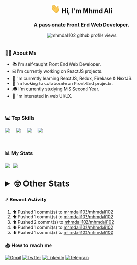 <h2 align="center"><img src="./Hi.gif" width="30px" height="30px"> Hi, I'm Mhmd Ali</h2>

<h3 align="center">A passionate Front End Web Developer.</h3>

<center>
<img src="https://komarev.com/ghpvc/?username=mhmdali102&style=for-the-badge" alt="mhmdali102 github profile views" />
</center>

<br>

### :man_technologist: About Me

- :books: I'm self-taught Front End Web Developer.
- :ballot_box_with_check: I'm currently working on ReactJS projects.
- :dart: I'm currently learning ReactJS, Redux, Firebase & NextJS.
- :eyes: I’m looking to collaborate on Front-End projects.
- :mortar_board: I'm currently studying MIS Second Year.
- :art: I'm interested in web UI/UX.

<br>

### :computer: Top Skills

<div style="display:flex;">
<img width ='36px' src ='https://raw.githubusercontent.com/rahulbanerjee26/githubAboutMeGenerator/main/icons/html.svg' />
<img width ='36px' src ='https://raw.githubusercontent.com/rahulbanerjee26/githubAboutMeGenerator/main/icons/css.svg' />
<img width ='36px' src ='https://raw.githubusercontent.com/rahulbanerjee26/githubAboutMeGenerator/main/icons/javascript.svg' />
<img width ='36px' src ='https://raw.githubusercontent.com/rahulbanerjee26/githubAboutMeGenerator/main/icons/reactjs.svg' />
</div>

<br>
<br>

### :bar_chart: My Stats

<img src="https://github-readme-stats.vercel.app/api?username=mhmdali102&show_icons=true&locale=en" width="49%" /><span style="display:inline-block;width:2%"></span><img src="https://github-readme-streak-stats.herokuapp.com/?user=mhmdali102&" width="49%" />

<br>

<details>
<summary style="font-size: 1.75rem; font-weight: bold;"><strong style="font-size: 1.75rem; font-weight: bold;"> 🤓 Other Stats </strong></summary>
<br>
<!--START_SECTION:waka-->
![Code Time](http://img.shields.io/badge/Code%20Time-46%20mins-blue)

![Profile Views](http://img.shields.io/badge/Profile%20Views-0-blue)

**🐱 My GitHub Data** 

> 🏆 429 Contributions in the Year 2022
 > 
> 📦 276.6 kB Used in GitHub's Storage 
 > 
> 💼 Opted to Hire
 > 
> 📜 16 Public Repositories 
 > 
> 🔑 6 Private Repositories  
 > 
**I'm a Night 🦉** 

```text
🌞 Morning    60 commits     ██░░░░░░░░░░░░░░░░░░░░░░░   8.33% 
🌆 Daytime    163 commits    █████░░░░░░░░░░░░░░░░░░░░   22.64% 
🌃 Evening    328 commits    ███████████░░░░░░░░░░░░░░   45.56% 
🌙 Night      169 commits    █████░░░░░░░░░░░░░░░░░░░░   23.47%

```
📅 **I'm Most Productive on Monday** 

```text
Monday       142 commits    █████░░░░░░░░░░░░░░░░░░░░   19.72% 
Tuesday      87 commits     ███░░░░░░░░░░░░░░░░░░░░░░   12.08% 
Wednesday    98 commits     ███░░░░░░░░░░░░░░░░░░░░░░   13.61% 
Thursday     70 commits     ██░░░░░░░░░░░░░░░░░░░░░░░   9.72% 
Friday       90 commits     ███░░░░░░░░░░░░░░░░░░░░░░   12.5% 
Saturday     111 commits    ███░░░░░░░░░░░░░░░░░░░░░░   15.42% 
Sunday       122 commits    ████░░░░░░░░░░░░░░░░░░░░░   16.94%

```


📊 **This Week I Spent My Time On** 

```text
⌚︎ Time Zone: Asia/Beirut

💬 Programming Languages: 
No Activity Tracked This Week

🔥 Editors: 
No Activity Tracked This Week

🐱‍💻 Projects: 
No Activity Tracked This Week

💻 Operating System: 
No Activity Tracked This Week

```

**I Mostly Code in JavaScript** 

```text
JavaScript               10 repos            █████████████░░░░░░░░░░░░   52.63% 
Python                   3 repos             ████░░░░░░░░░░░░░░░░░░░░░   15.79% 
HTML                     1 repo              █░░░░░░░░░░░░░░░░░░░░░░░░   5.26% 
PHP                      1 repo              █░░░░░░░░░░░░░░░░░░░░░░░░   5.26% 
CSS                      1 repo              █░░░░░░░░░░░░░░░░░░░░░░░░   5.26%

```



 Last Updated on 29/06/2022 18:48:00 UTC
<!--END_SECTION:waka-->
</details>

### :zap: Recent Activity

<!--RECENT_ACTIVITY:start-->
1. ⬆️ Pushed 1 commit(s) to [mhmdali102/mhmdali102](https://github.com/mhmdali102/mhmdali102)
2. ⬆️ Pushed 1 commit(s) to [mhmdali102/mhmdali102](https://github.com/mhmdali102/mhmdali102)
3. ⬆️ Pushed 2 commit(s) to [mhmdali102/mhmdali102](https://github.com/mhmdali102/mhmdali102)
4. ⬆️ Pushed 1 commit(s) to [mhmdali102/mhmdali102](https://github.com/mhmdali102/mhmdali102)
5. ⬆️ Pushed 1 commit(s) to [mhmdali102/mhmdali102](https://github.com/mhmdali102/mhmdali102)
<!--RECENT_ACTIVITY:end-->

### :inbox_tray: How to reach me

[![Gmail](https://img.shields.io/badge/Gmail-D14836?style=for-the-badge&logo=gmail&logoColor=white)](mailto:mhmdalihsen102@gmail.com)
[![Twitter](https://img.shields.io/badge/Twitter-1DA1F2?style=for-the-badge&logo=twitter&logoColor=white)](https://twitter.com/MhmdAliHsen)
[![LinkedIn](https://img.shields.io/badge/LinkedIn-0077B5?style=for-the-badge&logo=linkedin&logoColor=white)](https://www.linkedin.com/in/mhmd-ali-hsen-66b0671b7/)
[![Telegram](https://img.shields.io/badge/Telegram-2CA5E0?style=for-the-badge&logo=telegram&logoColor=white&bgColor=black)](https://t.me/mhmdalihsen)
